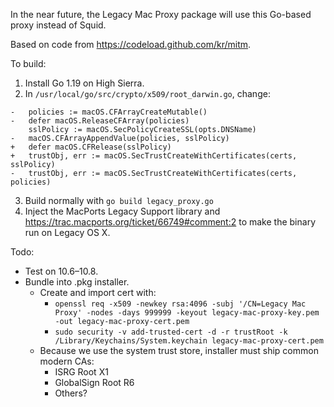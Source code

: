 In the near future, the Legacy Mac Proxy package will use this Go-based proxy instead of Squid.

Based on code from https://codeload.github.com/kr/mitm.

To build:
1. Install Go 1.19 on High Sierra.
2. In `/usr/local/go/src/crypto/x509/root_darwin.go`, change:
```
-	policies := macOS.CFArrayCreateMutable()
-	defer macOS.ReleaseCFArray(policies)
 	sslPolicy := macOS.SecPolicyCreateSSL(opts.DNSName)
-	macOS.CFArrayAppendValue(policies, sslPolicy)
+	defer macOS.CFRelease(sslPolicy)
+	trustObj, err := macOS.SecTrustCreateWithCertificates(certs, sslPolicy)
-	trustObj, err := macOS.SecTrustCreateWithCertificates(certs, policies)
```
3. Build normally with `go build legacy_proxy.go`
4. Inject the MacPorts Legacy Support library and https://trac.macports.org/ticket/66749#comment:2 to make the binary run on Legacy OS X.

Todo:
- Test on 10.6–10.8.
- Bundle into .pkg installer.
	- Create and import cert with:
		- `openssl req -x509 -newkey rsa:4096 -subj '/CN=Legacy Mac Proxy' -nodes -days 999999 -keyout legacy-mac-proxy-key.pem -out legacy-mac-proxy-cert.pem`
   		- `sudo security -v add-trusted-cert -d -r trustRoot -k /Library/Keychains/System.keychain legacy-mac-proxy-cert.pem`
	- Because we use the system trust store, installer must ship common modern CAs:
 		- ISRG Root X1
		- GlobalSign Root R6
  		- Others?
